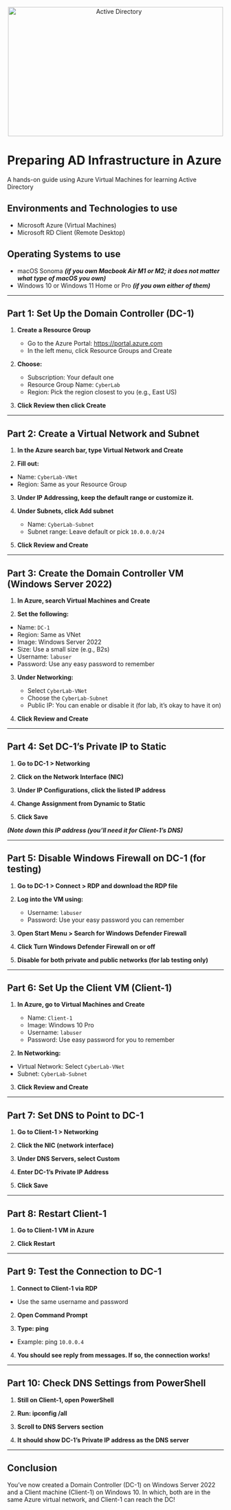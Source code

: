 <p align="center">
<img src="https://i.imgur.com/Ucqw15T.jpeg" alt="Active Directory" width=500 height=300/> 
</p>

<h1>Preparing AD Infrastructure in Azure</h1>
<p>A hands-on guide using Azure Virtual Machines for learning Active Directory</p>

<h2>Environments and Technologies to use</h2>

- Microsoft Azure (Virtual Machines)
- Microsoft RD Client (Remote Desktop)

<h2>Operating Systems to use</h2>

- macOS Sonoma ***(if you own Macbook Air M1 or M2; it does not matter what type of macOS you own)***
- Windows 10 or Windows 11 Home or Pro ***(if you own either of them)***

-----

## Part 1: Set Up the Domain Controller (DC-1)

1. **Create a Resource Group**
   - Go to the Azure Portal: https://portal.azure.com
   - In the left menu, click Resource Groups and Create

2. **Choose:**
   - Subscription: Your default one
   - Resource Group Name: `CyberLab`
   - Region: Pick the region closest to you (e.g., East US)

3. **Click Review then click Create**

-----

## Part 2: Create a Virtual Network and Subnet

1. **In the Azure search bar, type Virtual Network and Create**

2. **Fill out:**
  - Name: `CyberLab-VNet`
  - Region: Same as your Resource Group

3. **Under IP Addressing, keep the default range or customize it.**

4. **Under Subnets, click Add subnet**
   - Name: `CyberLab-Subnet`
   - Subnet range: Leave default or pick `10.0.0.0/24`

5.	**Click Review and Create**

-----

## Part 3: Create the Domain Controller VM (Windows Server 2022)

1.	**In Azure, search Virtual Machines and Create**

2.	**Set the following:**
   - Name: `DC-1`
   - Region: Same as VNet
   - Image: Windows Server 2022
   - Size: Use a small size (e.g., B2s)
   - Username: `labuser`
   - Password: Use any easy password to remember

3.	**Under Networking:**
    - Select `CyberLab-VNet`
    - Choose the `CyberLab-Subnet`
    - Public IP: You can enable or disable it (for lab, it’s okay to have it on)

4.	**Click Review and Create**

-----

## Part 4: Set DC-1’s Private IP to Static
	
1.	**Go to DC-1 > Networking**

2.	**Click on the Network Interface (NIC)**

3.	**Under IP Configurations, click the listed IP address**

4.	**Change Assignment from Dynamic to Static**

5.	**Click Save**

***(Note down this IP address (you’ll need it for Client-1’s DNS)***

-----

## Part 5: Disable Windows Firewall on DC-1 (for testing)
	
1.	**Go to DC-1 > Connect > RDP and download the RDP file**

2.	**Log into the VM using:**
    - Username: `labuser`
    - Password: Use your easy password you can remember

3.	**Open Start Menu > Search for Windows Defender Firewall**

4.	**Click Turn Windows Defender Firewall on or off**

5.	**Disable for both private and public networks (for lab testing only)**

-----

## Part 6: Set Up the Client VM (Client-1)

1. **In Azure, go to Virtual Machines and Create**
   - Name: `Client-1`
   - Image: Windows 10 Pro
   - Username: `labuser`
   - Password: Use easy password for you to remember

2.	**In Networking:**
   - Virtual Network: Select `CyberLab-VNet`
   - Subnet: `CyberLab-Subnet`

3.	**Click Review and Create**

-----

## Part 7: Set DNS to Point to DC-1

1.	**Go to Client-1 > Networking**

2.	**Click the NIC (network interface)**

3.	**Under DNS Servers, select Custom**

4.	**Enter DC-1’s Private IP Address**

5.	**Click Save**

-----

## Part 8: Restart Client-1

1.	**Go to Client-1 VM in Azure**

2.	**Click Restart**

-----

## Part 9: Test the Connection to DC-1

1. **Connect to Client-1 via RDP**
  - Use the same username and password

2.	**Open Command Prompt**

3.	**Type: ping <DC-1 private IP>**
  - Example: ping `10.0.0.4`

4.	**You should see reply from messages. If so, the connection works!**

-----

## Part 10: Check DNS Settings from PowerShell

1.	**Still on Client-1, open PowerShell**

2.	**Run: ipconfig /all**

3.	**Scroll to DNS Servers section**

4.	**It should show DC-1’s Private IP address as the DNS server**

-----

## Conclusion

You’ve now created a Domain Controller (DC-1) on Windows Server 2022 and a Client machine (Client-1) on Windows 10. In which, both are in the same Azure virtual network, and Client-1 can reach the DC!
